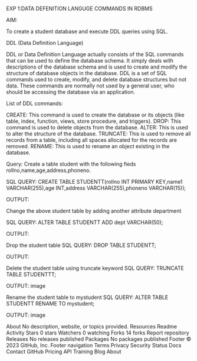 EXP 1:DATA DEFENITION LANGUGE COMMANDS IN RDBMS


AIM:

To create a student database and execute DDL queries using SQL.

DDL (Data Definition Language)

DDL or Data Definition Language actually consists of the SQL commands that can be used to define the database schema. It simply deals with descriptions of the database schema and is used to create and modify the structure of database objects in the database. DDL is a set of SQL commands used to create, modify, and delete database structures but not data. These commands are normally not used by a general user, who should be accessing the database via an application.

List of DDL commands:

CREATE: This command is used to create the database or its objects (like table, index, function, views, store procedure, and triggers). DROP: This command is used to delete objects from the database. ALTER: This is used to alter the structure of the database. TRUNCATE: This is used to remove all records from a table, including all spaces allocated for the records are removed. RENAME: This is used to rename an object existing in the database.

Query:
Create a table student with the following fieds rollno,name,age,address,phoneno.

SQL QUERY:
CREATE TABLE STUDENTT(rollno INT PRIMARY KEY,name1 VARCHAR(255),age INT,address VARCHAR(255),phoneno VARCHAR(15));

OUTPUT:


Change the above student table by adding another attribute department

SQL QUERY:
ALTER TABLE STUDENTT ADD dept VARCHAR(50);

OUTPUT:


Drop the student table
SQL QUERY:
DROP TABLE STUDENTT;

OUTPUT:


Delete the student table using truncate keyword
SQL QUERY:
TRUNCATE TABLE STUDENTTT;

OUTPUT:
image

Rename the student table to mystudent
SQL QUERY:
ALTER TABLE STUDENTT RENAME TO mystudent;

OUTPUT:
image

About
No description, website, or topics provided.
Resources
 Readme
 Activity
Stars
 0 stars
Watchers
 0 watching
Forks
 14 forks
Report repository
Releases
No releases published
Packages
No packages published
Footer
© 2023 GitHub, Inc.
Footer navigation
Terms
Privacy
Security
Status
Docs
Contact GitHub
Pricing
API
Training
Blog
About
